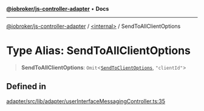 [**@iobroker/js-controller-adapter**](../../README.md) • **Docs**

***

[@iobroker/js-controller-adapter](../../globals.md) / [\<internal\>](../README.md) / SendToAllClientOptions

# Type Alias: SendToAllClientOptions

> **SendToAllClientOptions**: `Omit`\<[`SendToClientOptions`](../interfaces/SendToClientOptions.md), `"clientId"`\>

## Defined in

[adapter/src/lib/adapter/userInterfaceMessagingController.ts:35](https://github.com/ioBroker/ioBroker.js-controller/blob/8896efebaa940f64d52c1c649e1e7f7a5500873b/packages/adapter/src/lib/adapter/userInterfaceMessagingController.ts#L35)
